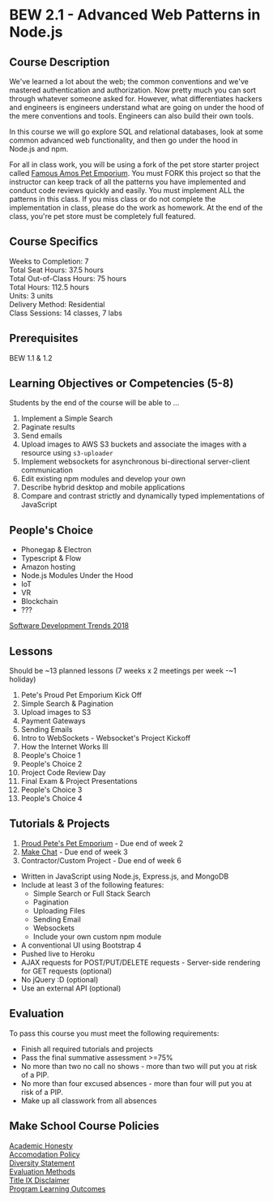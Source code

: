 # BEW 2.1 - Advanced Web Patterns in Node.js

## Course Description

We've learned a lot about the web; the common conventions and we've mastered authentication and authorization. Now pretty much you can sort through whatever someone asked for. However, what differentiates hackers and engineers is engineers understand what are going on under the hood of the mere conventions and tools. Engineers can also build their own tools.

In this course we will go explore SQL and relational databases, look at some common advanced web functionality, and then go under the hood in Node.js and npm.

For all in class work, you will be using a fork of the pet store starter project called [Famous Amos Pet Emporium](https://github.com/Product-College-Labs/famous-amos). You must FORK this project so that the instructor can keep track of all the patterns you have implemented and conduct code reviews quickly and easily. You must implement ALL the patterns in this class. If you miss class or do not complete the implementation in class, please do the work as homework. At the end of the class, you're pet store must be completely full featured.

## Course Specifics

Weeks to Completion:  7 <br>
Total Seat Hours:  37.5 hours <br>
Total Out-of-Class Hours: 75 hours <br>
Total Hours: 112.5 hours <br>
Units:  3 units <br>
Delivery Method:  Residential <br>
Class Sessions:  14 classes, 7 labs

## Prerequisites

BEW 1.1 & 1.2

## Learning Objectives or Competencies (5-8)

Students by the end of the course will be able to ...

1. Implement a Simple Search
1. Paginate results
1. Send emails
1. Upload images to AWS S3 buckets and associate the images with a resource using `s3-uploader`
1. Implement websockets for asynchronous bi-directional server-client communication
1. Edit existing npm modules and develop your own
1. Describe hybrid desktop and mobile applications
1. Compare and contrast strictly and dynamically typed implementations of JavaScript

## People's Choice

* Phonegap & Electron
* Typescript & Flow
* Amazon hosting
* Node.js Modules Under the Hood
* IoT
* VR
* Blockchain
* ???

[Software Development Trends 2018](https://stackify.com/software-development-trends-2018/)

## Lessons

Should be ~13 planned lessons (7 weeks x 2 meetings per week -~1 holiday)

1. Pete's Proud Pet Emporium Kick Off
1. Simple Search & Pagination
1. Upload images to S3
1. Payment Gateways
1. Sending Emails
1. Intro to WebSockets - Websocket's Project Kickoff
1. How the Internet Works III
1. People's Choice 1
1. People's Choice 2
1. Project Code Review Day
1. Final Exam & Project Presentations
1. People's Choice 3
1. People's Choice 4


## Tutorials & Projects

1. [Proud Pete's Pet Emporium](https://www.makeschool.com/academy/track/pete-s-pet-emporium---advanced-web-recipes) - Due end of week 2
1. [Make Chat](https://www.makeschool.com/academy/track/make-chat) - Due end of week 3
1. Contractor/Custom Project - Due end of week 6
  - Written in JavaScript using Node.js, Express.js, and MongoDB
  - Include at least 3 of the following features:
    - Simple Search or Full Stack Search
    - Pagination
    - Uploading Files
    - Sending Email
    - Websockets
    - Include your own custom npm module
  - A conventional UI using Bootstrap 4
  - Pushed live to Heroku
  - AJAX requests for POST/PUT/DELETE requests - Server-side rendering for GET requests (optional)
  - No jQuery :D (optional)
  - Use an external API (optional)

## Evaluation

To pass this course you must meet the following requirements:

- Finish all required tutorials and projects
- Pass the final summative assessment >=75%
- No more than two no call no shows - more than two will put you at risk of a PIP.
- No more than four excused absences - more than four will put you at risk of a PIP.
- Make up all classwork from all absences

## Make School Course Policies

[Academic Honesty](https://github.com/Product-College-Courses/Common-Syllabus-Sections/blob/master/Academic-Honesty-and-Plagiarism.md)<br>
[Accomodation Policy](https://github.com/Product-College-Courses/Common-Syllabus-Sections/blob/master/Accommodation-Policy.md)<br>
[Diversity Statement](https://github.com/Product-College-Courses/Common-Syllabus-Sections/blob/master/Diversity-Statement.md)<br>
[Evaluation Methods](https://github.com/Product-College-Courses/Common-Syllabus-Sections/blob/master/Evaluation-Methods.md)
<br>
[Title IX Disclaimer](https://github.com/Product-College-Courses/Common-Syllabus-Sections/blob/master/Evaluations-Title-X-Disclaimer.md)<br>
[Program Learning Outcomes](https://github.com/Product-College-Courses/Common-Syllabus-Sections/blob/master/Program-Learning-Outcomes.md)
